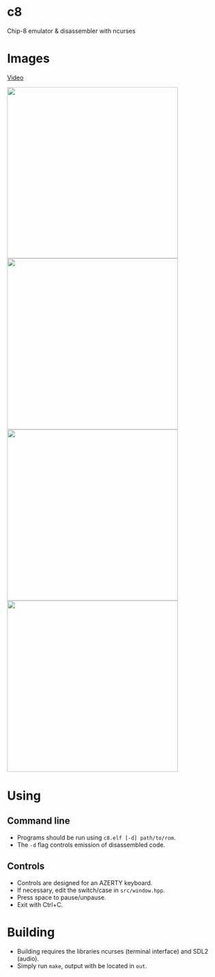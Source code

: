 # c8
Chip-8 emulator & disassembler with ncurses

# Images
[Video](https://i.imgur.com/IwbRz1g.mp4)
<p float="left">
  <img src="https://i.imgur.com/wrYOD81.png" width="400" />
  <img src="https://i.imgur.com/EsQdKm7.png" width="400" />
  <img src="https://i.imgur.com/adoBEbn.png" width="400" />
  <img src="https://i.imgur.com/Ypi1Ty9.png" width="400" />
</p>

# Using
## Command line
- Programs should be run using `c8.elf [-d] path/to/rom`.
- The `-d` flag controls emission of disassembled code.

## Controls
 - Controls are designed for an AZERTY keyboard.
 - If necessary, edit the switch/case in `src/window.hpp`.
 - Press space to pause/unpause.
 - Exit with Ctrl+C.

# Building
- Building requires the libraries ncurses (terminal interface) and SDL2 (audio).
- Simply run `make`, output with be located in `out`.
